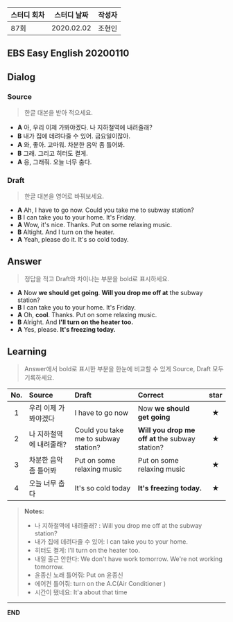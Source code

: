 스터디 회차 | 스터디 날짜 | 작성자
---| ---| ---|
87회  | 2020.02.02  | 조현인   |  

## EBS Easy English 20200110

## Dialog

### Source

> 한글 대본을 받아 적으세요.

* **A** 아, 우리 이제 가봐야겠다. 나 지하철역에 내려줄래?
* **B** 내가 집에 데려다줄 수 있어. 금요일이잖아.
* **A** 와, 좋아. 고마워. 차분한 음악 좀 틀어봐.
* **B** 그래. 그리고 히터도 켤게.
* **A** 응, 그래줘. 오늘 너무 춥다.

### Draft

> 한글 대본을 영어로 바꿔보세요.

* **A** Ah, I have to go now. Could you take me to subway station?
* **B** I can take you to your home. It's Friday.
* **A** Wow, it's nice. Thanks. Put on some relaxing music.
* **B** Altight. And I turn on the heater.
* **A** Yeah, please do it. It's so cold today.

## Answer

> 정답을 적고 Draft와 차이나는 부분을 bold로 표시하세요.

* **A** Now **we should get going**. **Will you drop me off at** the subway station?
* **B** I can take you to your home. It's Friday.
* **A** Oh, **cool**. Thanks. Put on some relaxing music.
* **B** Alright. And **I'll turn on the heater too.**
* **A** Yes, please. **It's freezing today.**

## Learning

> Answer에서 bold로 표시한 부분을 한눈에 비교할 수 있게 Source, Draft 모두 기록하세요.

| No. | Source | Draft | Correct | star |
| :---: | :--- | :--- | :--- | :---: |
| 1 | 우리 이제 가봐야겠다 | I have to go now | Now **we should get going** | ★ |
| 2 |  나 지하철역에 내려줄래? |Could you take me to subway station? | **Will you drop me off at** the subway station? | ★ |
| 3 | 차분한 음악 좀 틀어봐 |Put on some relaxing music | Put on some relaxing music | ★ |
| 4 | 오늘 너무 춥다 | It's so cold today | **It's freezing today.** | ★ |

> **Notes:**
> * 나 지하철역에 내려줄래? : Will you drop me off at the subway station?
> * 내가 집에 데려다줄 수 있어: I can take you to your home.
> * 히터도 켤게: I'll turn on the heater too.
> * 내일 출근 안한다: We don't have work tomorrow. We're not working tomorrow.
> * 윤종신 노래 틀어줘: Put on 윤종신
> * 에어컨 틀어줘: turn on the A.C(Air Conditioner )
> * 시간이 됐네요: It'a about that time

---

**END**
